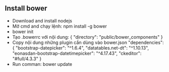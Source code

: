 ## Install bower
- Download and install nodejs
- Mở cmd and chạy lệnh: npm install -g bower
- bower init
- Tạo .bowerrc với nội dung: 
{
  "directory": "public/bower_components"
}
- Copy nội dung những plugin cần dùng vào bower.json
"dependencies": {
  "bootstrap-datepicker": "^1.6.4",
  "datatables.net-dt": "^1.10.13",
  "eonasdan-bootstrap-datetimepicker": "^4.17.43",
  "ckeditor": "#full/4.3.3"
}
- Run comman: bower update

